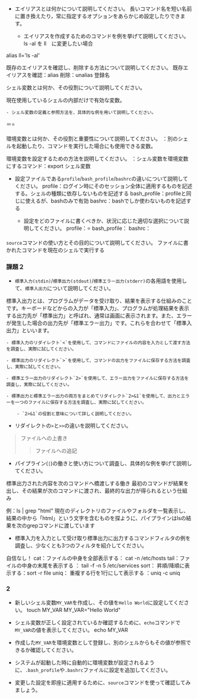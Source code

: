 - エイリアスとは何かについて説明してください。
長いコマンド名を短い名前に置き換えたり，常に指定するオプションをあらかじめ設定したりできます。

    - エイリアスを作成するためのコマンドを例を挙げて説明してください。
ls -al を ll　に変更したい場合

alias ll='ls -al'

既存のエイリアスを確認し、削除する方法について説明してください。
既存エイリアスを確認：alias
削除：unalias 登録名



シェル変数とは何か、その役割について説明してください。

現在使用しているシェルの内部だけで有効な変数。

    - シェル変数の定義と参照方法を、具体的な例を用いて説明してください。
＝⭐️

環境変数とは何か、その役割と重要性について説明してください。
：別のシェルを起動したり、コマンドを実行した場合にも使用できる変数。

環境変数を設定するための方法を説明してください。
：シェル変数を環境変数にするコマンド：export シェル変数

- 設定ファイルである`profile`/`bash_profile`/`bashrc`の違いについて説明してください。
profile：ログイン時にそのセッション全体に適用するものを記述する。シェルの種類に依存しないものを記述する
bash_profile：profileと同じに使えるが、bashのみで有効
bashrc：bashでしか使わないものを記述する

    - 設定をどのファイルに書くべきか、状況に応じた適切な選択について説明してください。
profile：⭐️
bash_profile：
bashrc：

 `source`コマンドの使い方とその目的について説明してください。
ファイルに書かれたコマンドを現在のシェルで実行する

### 課題２

- `標準入力(stdin)`/`標準出力(stdout)`/`標準エラー出力(stderr)`の各用語を使用して、`標準入出力`について説明してください。

標準入出力とは、プログラムがデータを受け取り、結果を表示する仕組みのことです。キーボードなどからの入力が「標準入力」、プログラムが処理結果を表示する出力先が「標準出力」と呼ばれ、通常は画面に表示されます。また、エラーが発生した場合の出力先が「標準エラー出力」です。これらを合わせて「標準入出力」といいます。


    - 標準入力のリダイレクト`<`を使用して、コマンドにファイルの内容を入力として渡す方法を調査し、実際に試してください。

    - 標準出力のリダイレクト`>`を使用して、コマンドの出力をファイルに保存する方法を調査し、実際に試してください。

    - 標準エラー出力のリダイレクト`2>`を使用して、エラー出力をファイルに保存する方法を調査し、実際に試してください。

    - 標準出力と標準エラー出力の両方をまとめてリダイレクト`2>&1`を使用して、出力とエラーを一つのファイルに保存する方法を調査し、実際に試してください。

        - `2>&1`の役割と意味について詳しく説明してください。


- リダイレクトの`>`と`>>`の違いを説明してください。

>ファイルへの上書き
>>ファイルへの追記

- パイプライン(`|`)の働きと使い方について調査し、具体的な例を挙げて説明してください。

標準出力された内容を次のコマンドへ橋渡しする働き
最初のコマンドが結果を出し、その結果が次のコマンドに渡され、最終的な出力が得られるという仕組み

例：ls | grep "html"
現在のディレクトリのファイルやフォルダを一覧表示し、結果の中から「html」という文字を含むものを探ように、パイプラインはlsの結果を次のgrepコマンドに渡しています

- 標準入力を入力として受け取り標準出力に出力するコマンドフィルタの例を調査し、少なくとも3つのフィルタを紹介してください。

自信なし！
cat：ファイルの中身を全部表示する： cat -n /etc/hosts
tail：ファイルの中身の末尾を表示する ： tail -f -n 5 /etc/services
sort： 昇順/降順に表示する：sort -r file 
uniq： 重複する行を1行にして表示する ：uniq -c uniq


### 2
- 新しいシェル変数`MY_VAR`を作成し、その値を`Hello World`に設定してください。
touch MY_VAR 
MY_VAR="Hello World"

- シェル変数が正しく設定されているか確認するために、`echo`コマンドで`MY_VAR`の値を表示してください。
echo MY_VAR  

- 作成した`MY_VAR`を環境変数として登録し、別のシェルからもその値が参照できるか確認してください。

- システムが起動した時に自動的に環境変数が設定されるように、`.bash_profile`や`.bashrc`ファイルに設定を追加してください。
- 変更した設定を即座に適用するために、`source`コマンドを使って確認してみましょう。